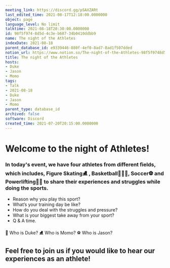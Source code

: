 ```yaml
---
meeting_link: https://discord.gg/pSAXZARt
last_edited_time: 2021-08-17T12:18:00.0000000
object: page
language_level: No limit
talktime: 2021-08-18T20:30:00.0000000
id: 98f5f974-8d5d-4c3e-b687-34b0410ddbb9
name: The night of the Athletes
indexDate: 2021-08-18
parent_database_id: e9339446-880f-4ef0-8ad7-8ad1f507dded
notion_url: https://www.notion.so/The-night-of-the-Athletes-98f5f9748d5d4c3eb68734b0410ddbb9
title: The night of the Athletes
hosts:
- Duke
- Jason
- Momo
tags:
- Talk
- 2021-08-18
- Duke
- Jason
- Momo
parent_type: database_id
archived: false
software: Discord
created_time: 2021-07-20T20:15:00.0000000
---
```


#                     Welcome to the night of Athletes!



### In today's event, we have four athletes from different fields, which includes, Figure Skating⛸️ , Basketball⛹🏻‍♀️, Soccer⚽ and Powerlifting🏋🏽 to share their experiences and struggles while doing the sports. 
 
   - Reason why you play this sport?
   - What’s your training day be like?
   - How do you deal with the struggles and pressure?
   - What is your biggest take away from your sport?
   - Q & A time. 

👑 Who is Duke?
⛸️ Who is Momo?
⚽ Who is Jason?


## Feel free to join us if you would like to hear our experiences as an athlete!



